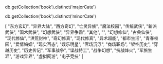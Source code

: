 

db.getCollection('book').distinct('majorCate')


db.getCollection('book').distinct('minorCate')

[
    "东方玄幻",
    "异界大陆",
    "西方奇幻",
    "亡灵异族",
    "魔法校园",
    "传统武侠",
    "新派武侠",
    "国术武侠",
    "幻想武侠",
    "异界争霸",
    "其他",
    "",
    "幻想修仙",
    "古典仙侠",
    "现代修仙",
    "洪荒封神",
    "奇幻修真",
    "现代修真",
    "异术超能",
    "都市生活",
    "青春校园",
    "爱情婚姻",
    "现实百态",
    "娱乐明星",
    "官场沉浮",
    "商场职场",
    "架空历史",
    "穿越历史",
    "历史传记",
    "军事战争",
    "谍战特工",
    "战争幻想",
    "抗战烽火",
    "军旅生涯",
    "游戏异界",
    "虚拟网游",
    "电子竞技"
]